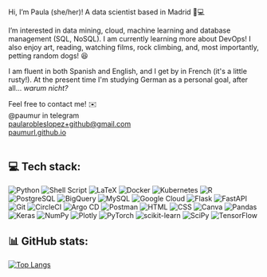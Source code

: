 Hi, I’m Paula (she/her)! A data scientist based in Madrid 🌱💻

I’m interested in data mining, cloud, machine learning and database management (SQL, NoSQL). I am currently learning more about DevOps! I also enjoy art, reading, watching films, rock climbing, and, most importantly, petting random dogs! 😆

I am fluent in both Spanish and English, and I get by in French (it's a little rusty!). At the present time I'm studying German as a personal goal, after all... *warum nicht?*

Feel free to contact me! ✉️\
@paumur in telegram \
paularobleslopez+github@gmail.com \
[paumurl.github.io](https://paumurl.github.io)
<br/>
<br/>

## 💻 Tech stack:
![Python](https://img.shields.io/badge/python-3670A0?style=for-the-badge&logo=python&logoColor=ffdd54) ![Shell Script](https://img.shields.io/badge/shell_script-%23121011.svg?style=for-the-badge&logo=gnu-bash&logoColor=white) ![LaTeX](https://img.shields.io/badge/latex-%23008080.svg?style=for-the-badge&logo=latex&logoColor=white) ![Docker](https://img.shields.io/badge/docker-%23150458.svg?style=for-the-badge&logo=docker&logoColor=white) ![Kubernetes](https://img.shields.io/badge/kubernetes-%23D00000.svg?style=for-the-badge&logo=kubernetes&logoColor=white) ![R](https://img.shields.io/badge/R-%23013243.svg?style=for-the-badge&logo=R&logoColor=white) ![PostgreSQL](https://img.shields.io/badge/PostgreSQL-%233F4F75.svg?style=for-the-badge&logo=PostgreSQL&logoColor=white) ![BigQuery](https://img.shields.io/badge/BigQuery-%23EE4C2C.svg?style=for-the-badge&logo=googlebigquery&logoColor=white) ![MySQL](https://img.shields.io/badge/mysql-%2307405e.svg?style=for-the-badge&logo=mysql&logoColor=white) ![Google Cloud](https://img.shields.io/badge/google_cloud-%23F7931E.svg?style=for-the-badge&logo=googlecloud&logoColor=white) ![Flask](https://img.shields.io/badge/flask-%230C55A5.svg?style=for-the-badge&logo=flask&logoColor=%white) ![FastAPI](https://img.shields.io/badge/fastapi-%23121011.svg?style=for-the-badge&logo=fastapi&logoColor=white) ![Git](https://img.shields.io/badge/git-%2300f.svg?style=for-the-badge&logo=git&logoColor=white) ![CircleCI](https://img.shields.io/badge/CircleCI-3670A0?style=for-the-badge&logo=circleci&logoColor=ffdd54) ![Argo CD](https://img.shields.io/badge/Argo_CD-%23FF6F00.svg?style=for-the-badge&logo=argo&logoColor=white) ![Postman](https://img.shields.io/badge/postman-%23D00000.svg?style=for-the-badge&logo=postman&logoColor=white) ![HTML](https://img.shields.io/badge/html5-%234ea94b.svg?style=for-the-badge&logo=html5&logoColor=white) ![CSS](https://img.shields.io/badge/css3-003545?style=for-the-badge&logo=css3&logoColor=white) ![Canva](https://img.shields.io/badge/Canva-%2300C4CC.svg?style=for-the-badge&logo=Canva&logoColor=white)  ![Pandas](https://img.shields.io/badge/pandas-%23150458.svg?style=for-the-badge&logo=pandas&logoColor=white) ![Keras](https://img.shields.io/badge/Keras-%23D00000.svg?style=for-the-badge&logo=Keras&logoColor=white) ![NumPy](https://img.shields.io/badge/numpy-%23013243.svg?style=for-the-badge&logo=numpy&logoColor=white) ![Plotly](https://img.shields.io/badge/Plotly-%233F4F75.svg?style=for-the-badge&logo=plotly&logoColor=white) ![PyTorch](https://img.shields.io/badge/PyTorch-%23EE4C2C.svg?style=for-the-badge&logo=PyTorch&logoColor=white) ![scikit-learn](https://img.shields.io/badge/scikit--learn-%23F7931E.svg?style=for-the-badge&logo=scikit-learn&logoColor=white) ![SciPy](https://img.shields.io/badge/SciPy-%230C55A5.svg?style=for-the-badge&logo=scipy&logoColor=%white) ![TensorFlow](https://img.shields.io/badge/TensorFlow-%23FF6F00.svg?style=for-the-badge&logo=TensorFlow&logoColor=white) 
<br/>


## 📊 GitHub stats:
[![Top Langs](https://github-readme-stats.vercel.app/api/top-langs/?username=paumurl&layout=compact&theme=merko)](https://github.com/anuraghazra/github-readme-stats)

